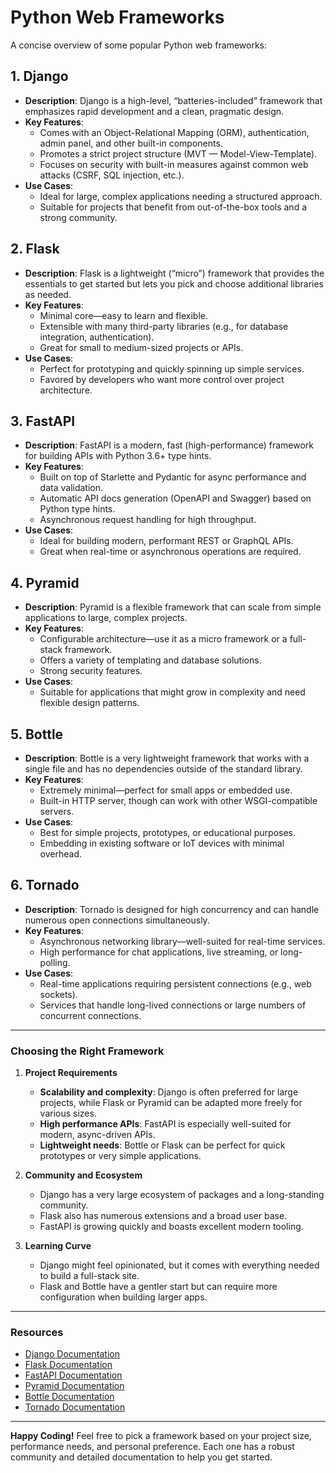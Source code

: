 # Python Web Frameworks

A concise overview of some popular Python web frameworks:

## 1. Django
- **Description**: Django is a high-level, “batteries-included” framework that emphasizes rapid development and a clean, pragmatic design.  
- **Key Features**:
  - Comes with an Object-Relational Mapping (ORM), authentication, admin panel, and other built-in components.
  - Promotes a strict project structure (MVT — Model-View-Template).
  - Focuses on security with built-in measures against common web attacks (CSRF, SQL injection, etc.).
- **Use Cases**:
  - Ideal for large, complex applications needing a structured approach.
  - Suitable for projects that benefit from out-of-the-box tools and a strong community.

## 2. Flask
- **Description**: Flask is a lightweight (“micro”) framework that provides the essentials to get started but lets you pick and choose additional libraries as needed.  
- **Key Features**:
  - Minimal core—easy to learn and flexible.
  - Extensible with many third-party libraries (e.g., for database integration, authentication).
  - Great for small to medium-sized projects or APIs.
- **Use Cases**:
  - Perfect for prototyping and quickly spinning up simple services.
  - Favored by developers who want more control over project architecture.

## 3. FastAPI
- **Description**: FastAPI is a modern, fast (high-performance) framework for building APIs with Python 3.6+ type hints.  
- **Key Features**:
  - Built on top of Starlette and Pydantic for async performance and data validation.
  - Automatic API docs generation (OpenAPI and Swagger) based on Python type hints.
  - Asynchronous request handling for high throughput.
- **Use Cases**:
  - Ideal for building modern, performant REST or GraphQL APIs.
  - Great when real-time or asynchronous operations are required.

## 4. Pyramid
- **Description**: Pyramid is a flexible framework that can scale from simple applications to large, complex projects.  
- **Key Features**:
  - Configurable architecture—use it as a micro framework or a full-stack framework.
  - Offers a variety of templating and database solutions.
  - Strong security features.
- **Use Cases**:
  - Suitable for applications that might grow in complexity and need flexible design patterns.

## 5. Bottle
- **Description**: Bottle is a very lightweight framework that works with a single file and has no dependencies outside of the standard library.  
- **Key Features**:
  - Extremely minimal—perfect for small apps or embedded use.
  - Built-in HTTP server, though can work with other WSGI-compatible servers.
- **Use Cases**:
  - Best for simple projects, prototypes, or educational purposes.
  - Embedding in existing software or IoT devices with minimal overhead.

## 6. Tornado
- **Description**: Tornado is designed for high concurrency and can handle numerous open connections simultaneously.  
- **Key Features**:
  - Asynchronous networking library—well-suited for real-time services.
  - High performance for chat applications, live streaming, or long-polling.
- **Use Cases**:
  - Real-time applications requiring persistent connections (e.g., web sockets).
  - Services that handle long-lived connections or large numbers of concurrent connections.

---

### Choosing the Right Framework

1. **Project Requirements**  
   - **Scalability and complexity**: Django is often preferred for large projects, while Flask or Pyramid can be adapted more freely for various sizes.
   - **High performance APIs**: FastAPI is especially well-suited for modern, async-driven APIs.
   - **Lightweight needs**: Bottle or Flask can be perfect for quick prototypes or very simple applications.

2. **Community and Ecosystem**  
   - Django has a very large ecosystem of packages and a long-standing community.
   - Flask also has numerous extensions and a broad user base.
   - FastAPI is growing quickly and boasts excellent modern tooling.

3. **Learning Curve**  
   - Django might feel opinionated, but it comes with everything needed to build a full-stack site.
   - Flask and Bottle have a gentler start but can require more configuration when building larger apps.

---

### Resources

- [Django Documentation](https://docs.djangoproject.com/)
- [Flask Documentation](https://flask.palletsprojects.com/)
- [FastAPI Documentation](https://fastapi.tiangolo.com/)
- [Pyramid Documentation](https://docs.pylonsproject.org/projects/pyramid/en/latest/)
- [Bottle Documentation](https://bottlepy.org/docs/dev/)
- [Tornado Documentation](https://www.tornadoweb.org/en/stable/)

---

**Happy Coding!** 
Feel free to pick a framework based on your project size, performance needs, and personal preference. Each one has a robust community and detailed documentation to help you get started.